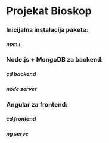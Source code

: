 # Projekat Bioskop

### Inicijalna instalacija paketa:
##### npm i

### Node.js + MongoDB za backend:
##### cd backend
##### node server

### Angular za frontend:
##### cd frontend
##### ng serve
